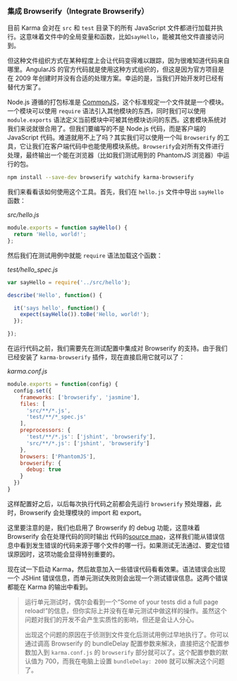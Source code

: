 ### 集成 Browserify（Integrate Browserify）

目前 Karma 会对在 `src` 和 `test` 目录下的所有 JavaScript 文件都进行加载并执行。这意味着文件中的全局变量和函数，比如`sayHello`，能被其他文件直接访问到。

但这种文件组织方式在某种程度上会让代码变得难以跟踪，因为很难知道代码来自哪里。AngularJS 的官方代码就是使用这种方式组织的，但这是因为官方项目是在 2009 年创建时并没有合适的处理方案。幸运的是，当我们开始开发时已经有替代方案了。

Node.js 遵循的打包标准是 [CommonJS](http://wiki.commonjs.org/wiki/CommonJS)，这个标准规定一个文件就是一个模块。一个模块可以使用 `require` 语法引入其他模块的东西，同时我们可以使用 `module.exports` 语法定义当前模块中可被其他模块访问的东西。这套模块系统对我们来说就很合用了。但我们要编写的不是 Node.js 代码，而是客户端的 JavaScript 代码。难道就用不上了吗？其实我们可以使用一个叫 `Browserify` 的工具，它让我们在客户端代码中也能使用模块系统。`Browserify`会对所有文件进行处理，最终输出一个能在浏览器（比如我们测试用到的 PhantomJS 浏览器）中运行的包。

```bash
npm install --save-dev browserify watchify karma-browserify
```

我们来看看该如何使用这个工具。首先，我们在 `hello.js` 文件中导出 `sayHello` 函数：

_src/hello.js_

```js
module.exports = function sayHello() {
  return 'Hello, world!';
};
```

然后我们在测试用例中就能 `require` 语法加载这个函数：

_test/hello_spec.js_

```js
var sayHello = require('../src/hello');

describe('Hello', function() {

  it('says hello', function() {
    expect(sayHello()).toBe('Hello, world!');
  }); 

});
```

在运行代码之前，我们需要先在测试配置中集成对 Browserify 的支持。由于我们已经安装了 `karma-browserify` 插件，现在直接启用它就可以了：

_karma.conf.js_

```js
module.exports = function(config) {
  config.set({
    frameworks: ['browserify', 'jasmine'],
    files: [
      'src/**/*.js',
      'test/**/*_spec.js'
    ],
    preprocessors: {
      'test/**/*.js': ['jshint', 'browserify'],
      'src/**/*.js': ['jshint', 'browserify']
    },
    browsers: ['PhantomJS'],
    browserify: {
      debug: true
    }
  })
}
```

这样配置好之后，以后每次执行代码之前都会先运行 `browserify` 预处理器，此时，Browserify 会处理模块的 import 和 export。

这里要注意的是，我们也启用了 Browserify 的 debug 功能，这意味着 Browserify 会在处理代码的同时输出 代码的[source map](http://www.html5rocks.com/en/tutorials/developertools/sourcemaps/)，这样我们能从错误信息中看到发生错误的代码来源于哪个文件的哪一行。如果测试无法通过、要定位错误原因时，这项功能会显得特别重要的。

现在试一下启动 Karma，然后故意加入一些错误代码看看效果。语法错误会出现一个 JSHint 错误信息，而单元测试失败则会出现一个测试错误信息。这两个错误都能在 Karma 的输出中看到。

> 运行单元测试时，偶尔会看到一个“Some of your tests did a full page reload!”的信息，但你实际上并没有在单元测试中做这样的操作。虽然这个问题对我们的开发不会产生实质性的影响，但还是会让人分心。
> 
> 出现这个问题的原因在于侦测到文件变化后测试用例过早地执行了。你可以通过调高 Browserify 的 bundleDelay 配置参数来解决，直接把这个配置参数加入到 `karma.conf.js` 的 `browserify` 部分就可以了。这个配置参数的默认值为 700，而我在电脑上设置 `bundleDelay: 2000` 就可以解决这个问题了。